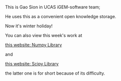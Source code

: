 This is Gao Sion in UCAS iGEM-software team;

He uses this as a convenient open knowledge storage.

Now it's winter holiday!

You can also view this week's work at 

[this website: Numpy Library](http://whatcanyousee.gearhostpreview.com/iGEM-Software/numpy.html)

and

[this website: Scipy Library](http://whatcanyousee.gearhostpreview.com/iGEM-Software/scipy.html)

the latter one is for short because of its difficulty.
